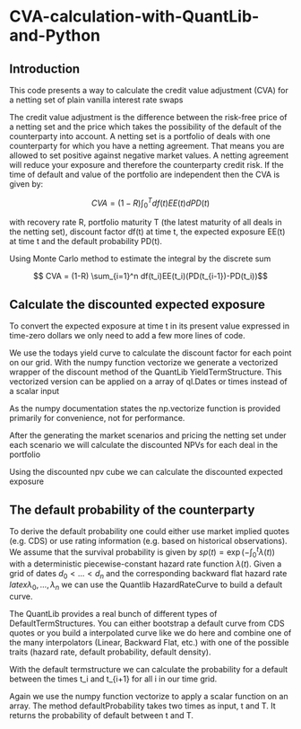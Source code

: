 # CVA-calculation-with-QuantLib-and-Python

## Introduction
This code presents a way to calculate the credit value adjustment (CVA) for a netting set of plain vanilla interest rate swaps

The credit value adjustment is the difference between the risk-free price of a netting set and the price which takes the possibility of the default of the counterparty into account. A netting set is a portfolio of deals with one counterparty for which you have a netting agreement. That means you are allowed to set positive against negative market values. A netting agreement will reduce your exposure and therefore the counterparty credit risk. If the time of default and value of the portfolio are independent then the CVA is given by: 

$$ CVA = (1-R) \int_0^Tdf(t)EE(t)dPD(t)$$

with recovery rate R, portfolio maturity T (the latest maturity of all deals in the netting set), discount factor df(t) at time t, the expected exposure EE(t) at time t and the default probability PD(t).

Using Monte Carlo method to estimate the integral by the discrete sum

$$ CVA = (1-R) \sum_{i=1}^n df(t_i)EE(t_i)(PD(t_{i-1})-PD(t_i))$$

## Calculate the discounted expected exposure

To convert the expected exposure at time t in its present value expressed in time-zero dollars we only need to add a few more lines of code.

We use the todays yield curve to calculate the discount factor for each point on our grid. With the numpy function vectorize
we generate a vectorized wrapper of the discount method of the QuantLib YieldTermStructure. This vectorized version can be applied on a array of ql.Dates or times instead of a scalar input

As the numpy documentation states the np.vectorize function is provided primarily for convenience, not for performance.

After the generating the market scenarios and pricing the netting set under each scenario we will calculate the discounted NPVs for each deal in the portfolio

Using the discounted npv cube we can calculate the discounted expected exposure

## The default probability of the counterparty
To derive the default probability one could either use market implied quotes (e.g. CDS) or use rating information (e.g. based on historical observations). We assume that the survival probability is given by $sp(t)=\exp(-\int_0^t \lambda(t))$ with a deterministic piecewise-constant hazard rate function $\lambda(t)$. Given a grid of dates $d_0<\dots<d_n$ and the corresponding backward flat hazard rate $latex\lambda_0,\dots,\lambda_n$ we can use the Quantlib HazardRateCurve to build a default curve.

The QuantLib provides a real bunch of different types of DefaultTermStructures. You can either bootstrap a default curve from CDS quotes or you build a interpolated curve like we do here and combine one of the many interpolators (Linear, Backward Flat, etc.) with one of the possible traits (hazard rate, default probability, default density).

With the default termstructure we can calculate the probability for a default between the times t_i and t_{i+1} for all i in our time grid.

Again we use the numpy function vectorize to apply a scalar function on an array. The method defaultProbability takes two times as input, t and T. It returns the probability of default between t and T.
